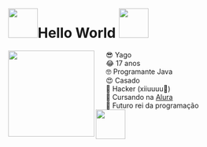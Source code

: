 <h1> <img height="60" src="https://i.giphy.com/media/ySeqU9tC1eFjy/giphy.webp">Hello World <img height="60" src="https://i.giphy.com/media/ySeqU9tC1eFjy/giphy.webp"> </h1> 

<img align="left" height="175" src="https://media1.tenor.com/images/3ecd597130405bb241360e300149b6ca/tenor.gif"> ⠀⠀😎 Yago  <br>
⠀⠀😂 17 anos<br>
⠀⠀🤓 Programante Java<br>
⠀⠀😍 Casado<br>
⠀⠀👾 Hacker (xiiuuuu🤫)<br>
⠀⠀🥴 Cursando na [Alura](https://www.alura.com.br)<br>
⠀⠀🍆 Futuro rei da programação<br>
  <img height="60" src="https://media0.giphy.com/media/lp3GUtG2waC88/giphy.gif?cid=ecf05e47m1mj9ay1fzhine7rcjvb6c3c89kfbdtant85nrnx&rid=giphy.gif&ct=g">
